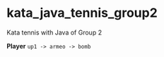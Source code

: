 kata_java_tennis_group2
=======================

Kata tennis with Java of Group 2

**Player**
`up1 -> armeo -> bomb`
